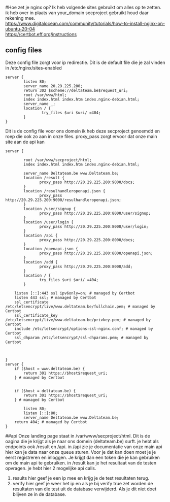 #Hoe zet je nginx op?
Ik heb volgende sites gebruikt om alles op te zetten. ik heb over in plaats van your_domain secproject gebruikt houd daar rekening mee.
<br>
https://www.digitalocean.com/community/tutorials/how-to-install-nginx-on-ubuntu-20-04
<br>
https://certbot.eff.org/instructions
## config files
Deze config file zorgt voor ip redirectie. Dit is de default file die je zal vinden in /etc/nginx/sites-enabled
```
server {
        listen 80;
        server_name 20.29.225.200;
        return 302 $scheme://deltateam.be$request_uri;
        root /var/www/html;
        index index.html index.htm index.nginx-debian.html;
        server_name _;
        location / {
                try_files $uri $uri/ =404;
        }
}
```
Dit is de config file voor ons domein ik heb deze secproject genoemdd en roep die ook zo aan in onze files. proxy_pass zorgt ervoor dat onze main site aan de api kan
```
server {

        root /var/www/secproject/html;
        index index.html index.htm index.nginx-debian.html;

        server_name Deltateam.be www.Deltateam.be;
        location /result {
               proxy_pass http://20.29.225.200:9000/docs;
        }
        location /resulhandleropenapi.json {
               proxy_pass http://20.29.225.200:9000/resulhandleropenapi.json;
        }
        location /user/signup {
               proxy_pass http://20.29.225.200:8000/user/signup;
        }
        location /user/login {
               proxy_pass http://20.29.225.200:8000/user/login;
        }
        location /api {
               proxy_pass http://20.29.225.200:8000/docs;
        }
        location /openapi.json {
               proxy_pass http://20.29.225.200:8000/openapi.json;
        }
        location /add {
               proxy_pass http://20.29.225.200:8000/add;
        }
        location / {
               try_files $uri $uri/ =404;
        }

    listen [::]:443 ssl ipv6only=on; # managed by Certbot
    listen 443 ssl; # managed by Certbot
    ssl_certificate /etc/letsencrypt/live/www.deltateam.be/fullchain.pem; # managed by Certbot
    ssl_certificate_key /etc/letsencrypt/live/www.deltateam.be/privkey.pem; # managed by Certbot
    include /etc/letsencrypt/options-ssl-nginx.conf; # managed by Certbot
    ssl_dhparam /etc/letsencrypt/ssl-dhparams.pem; # managed by Certbot



}
server {
    if ($host = www.deltateam.be) {
        return 301 https://$host$request_uri;
    } # managed by Certbot


    if ($host = deltateam.be) {
        return 301 https://$host$request_uri;
    } # managed by Certbot

        listen 80;
        listen [::]:80;
        server_name Deltateam.be www.Deltateam.be;
    return 404; # managed by Certbot
}
```
##api
Onze landing page staat in /var/www/secproject/html. Dit is de oagina die je krijgt als je naar ons domein (deltateam.be) surft. je hebt als endpoints ook /result en /api.
in /api zie je documentatie van onze main api hier kan je data naar onze queue sturen. Voor je dat kan doen moet je je eerst registreren en inloggen. Je krijgt dan een token die je kan gebruiken om de main api te gebruiken.
in /result kan je het resultaat van de testen opvragen. je hebt hier 2 mogelijke api calls.
1) results hier geef je een ip mee en krijg je de test resultaten terug.
2) verify hier geef je weer het ip en als je bij verify true zet worden de resultaten van die test uit de database verwijderd. Als je dit niet doet blijven ze in de database. 
